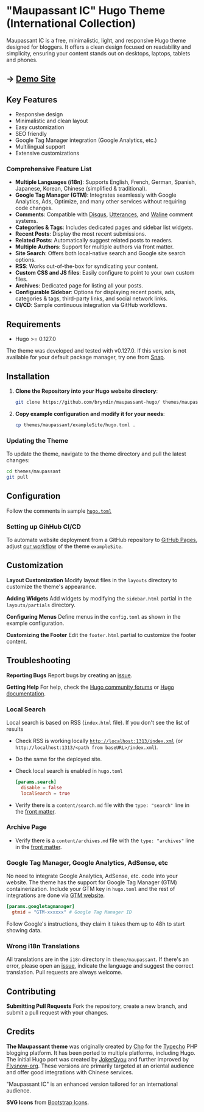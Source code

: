 # "Maupassant IC" Hugo Theme (International Collection)

Maupassant IC is a free, minimalistic, light, and responsive Hugo theme designed for bloggers. It offers a clean design focused on readability and simplicity, ensuring your content stands out on desktops, laptops, tablets and phones.

## → [Demo Site](https://bryndin.github.io/maupassant-hugo/)

## Key Features

- Responsive design
- Minimalistic and clean layout
- Easy customization
- SEO friendly
- Google Tag Manager integration (Google Analytics, etc.)
- Multilingual support
- Extensive customizations

### Comprehensive Feature List

- **Multiple Languages (i18n)**: Supports English, French, German, Spanish, Japanese, Korean, Chinese (simplified & traditional).
- **Google Tag Manager (GTM)**: Integrates seamlessly with Google Analytics, Ads, Optimize, and many other services without requiring code changes.
- **Comments**: Compatible with [Disqus](https://disqus.com/), [Utterances](https://utteranc.es/), and [Waline](https://waline.js.org/en/) comment systems.
- **Categories & Tags**: Includes dedicated pages and sidebar list widgets.
- **Recent Posts**: Display the most recent submissions.
- **Related Posts**: Automatically suggest related posts to readers.
- **Multiple Authors**: Support for multiple authors via front matter.
- **Site Search**: Offers both local-native search and Google site search options.
- **RSS**: Works out-of-the-box for syndicating your content.
- **Custom CSS and JS files**: Easily configure to point to your own custom files.
- **Archives**: Dedicated page for listing all your posts.
- **Configurable Sidebar**: Options for displaying recent posts, ads, categories & tags, third-party links, and social network links.
- **CI/CD**: Sample continuous integration via GitHub workflows.

## Requirements

- Hugo >= 0.127.0

The theme was developed and tested with v0.127.0. If this version is not available for your default package manager, try one from [Snap](https://snapcraft.io/hugo).

## Installation

1. **Clone the Repository into your Hugo website directory**:

    ```sh
    git clone https://github.com/bryndin/maupassant-hugo/ themes/maupassant
    ```

2. **Copy example configuration and modify it for your needs**:

    ```sh
    cp themes/maupassant/exampleSite/hugo.toml .
    ```

### Updating the Theme

To update the theme, navigate to the theme directory and pull the latest changes:

```sh
cd themes/maupassant
git pull
```

## Configuration

Follow the comments in sample [`hugo.toml`](https://github.com/bryndin/maupassant-hugo/blob/master/exampleSite/hugo.toml)

### Setting up GihHub CI/CD

To automate website deployment from a GitHub repository to [GitHub Pages](https://pages.github.com/), adjust [our workflow](https://github.com/bryndin/maupassant-hugo/blob/master/.github/workflows/hugo.yaml) of the theme `exampleSite`.

## Customization

**Layout Customization**
Modify layout files in the `layouts` directory to customize the theme's appearance.

**Adding Widgets**
Add widgets by modifying the `sidebar.html` partial in the `layouts/partials` directory.

**Configuring Menus**
Define menus in the `config.toml` as shown in the example configuration.

**Customizing the Footer**
Edit the `footer.html` partial to customize the footer content.

## Troubleshooting

**Reporting Bugs**
Report bugs by creating an [issue](https://github.com/bryndin/maupassant-hugo/issues).

**Getting Help**
For help, check the [Hugo community forums](https://discourse.gohugo.io/) or [Hugo documentation](https://gohugo.io/documentation/).

### Local Search

Local search is based on RSS (`index.html` file). If you don't see the list of results

- Check RSS is working locally [`http://localhost:1313/index.xml`](http://localhost:1313/index.xml) (or `http://localhost:1313/<path from baseURL>/index.xml`).
- Do the same for the deployed site.
- Check local search is enabled in `hugo.toml`

    ```toml
    [params.search]
      disable = false
      localSearch = true
    ```

- Verify there is a `content/search.md` file with the `type: "search"` line in the [front matter](https://gohugo.io/content-management/front-matter/).

### Archive Page

- Verify there is a `content/archives.md` file with the `type: "archives"` line in the [front matter](https://gohugo.io/content-management/front-matter/).

### Google Tag Manager, Google Analytics, AdSense, etc

No need to integrate Google Analytics, AdSense, etc. code into your website. The theme has the support for Google Tag Manager (GTM) containerization. Include your GTM key in `hugo.toml` and the rest of integrations are done via [GTM website](https://tagmanager.google.com/#/home).

```toml
[params.googletagmanager]
  gtmid = "GTM-xxxxxx" # Google Tag Manager ID

```

Follow Google's instructions, they claim it takes them up to 48h to start showing data.

### Wrong i18n Translations

All translations are in the `i18n` directory in `theme/maupassant`. If there's an error, please open an [issue](https://github.com/bryndin/maupassant-hugo/issues), indicate the language and suggest the correct translation. Pull requests are always welcome.

## Contributing

**Submitting Pull Requests**
Fork the repository, create a new branch, and submit a pull request with your changes.

## Credits

**The Maupassant theme** was originally created by [Cho](https://github.com/pagecho/maupassant) for the [Typecho](https://github.com/typecho/typecho) PHP blogging platform. It has been ported to multiple platforms, including Hugo. The initial Hugo port was created by [JokerQyou](https://github.com/JokerQyou) and further improved by [Flysnow-org](https://github.com/flysnow-org). These versions are primarily targeted at an oriental audience and offer good integrations with Chinese services.

"Maupassant IC" is an enhanced version tailored for an international audience.

**SVG Icons** from [Bootstrap Icons](https://icons.getbootstrap.com/).
